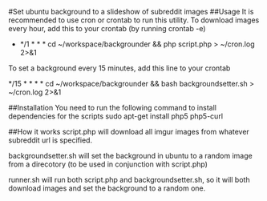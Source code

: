 #Set ubuntu background to a slideshow of subreddit images
##Usage
It is recommended to use cron or crontab to run this utility. To download 
images every hour, add this to your crontab (by running crontab -e)
* */1 * * * cd ~/workspace/backgrounder && php script.php > ~/cron.log 2>&1

To set a background every 15 minutes, add this line to your crontab

*/15 * * * * cd ~/workspace/backgrounder && bash backgroundsetter.sh > ~/cron.log 2>&1

##Installation
You need to run the following command to install dependencies for the scripts
sudo apt-get install php5 php5-curl

##How it works
script.php will download all imgur images from whatever subreddit url
is specified. 

backgroundsetter.sh will set the background in ubuntu to a random image from
a direcotory (to be used in conjunction with script.php)

runner.sh will run both script.php and backgroundsetter.sh, so it will both
download images and set the background to a random one. 

